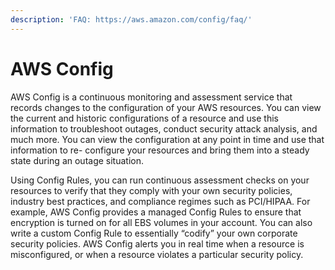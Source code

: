 ```yaml
---
description: 'FAQ: https://aws.amazon.com/config/faq/'
---
```


# AWS Config

AWS Config is a continuous monitoring and assessment service that records changes to the configuration of your AWS resources. You can view the current and historic configurations of a resource and use this information to troubleshoot outages, conduct security attack analysis, and much more. You can view the configuration at any point in time and use that information to re- configure your resources and bring them into a steady state during an outage situation.

Using Config Rules, you can run continuous assessment checks on your resources to verify that they comply with your own security policies, industry best practices, and compliance regimes such as PCI/HIPAA. For example, AWS Config provides a managed Config Rules to ensure that encryption is turned on for all EBS volumes in your account. You can also write a custom Config Rule to essentially “codify” your own corporate security policies. AWS Config alerts you in real time when a resource is misconfigured, or when a resource violates a particular security policy.

